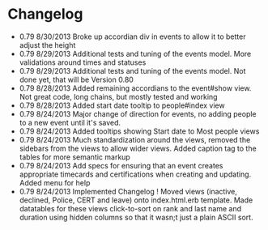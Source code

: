 Changelog
=========
- 0.79 8/30/2013 Broke up accordian div in events to allow it to better adjust the height
- 0.79 8/29/2013 Additional tests and tuning of the events model. More validations around times and statuses
- 0.79 8/29/2013 Additional tests and tuning of the events model. Not done yet, that will be Version 0.80
- 0.79 8/28/2013 Added remaining accordians to the event#show view. Not great code, long chains, but mostly tested and working
- 0.79 8/28/2013 Added start date tooltip to people#index view
- 0.79 8/24/2013 Major change of direction for events, no adding people to a new event until it's saved.
- 0.79 8/24/2013 Added tooltips showing Start date to Most people views
- 0.79 8/24/2013 Much standardization around the views, removed the sidebars from the views to allow wider views. Added caption tag to the tables for more semantic markup
- 0.79 8/24/2013 Add specs for ensuring that an event creates appropriate timecards and certifications when creating and updating. Added menu for help
- 0.79 8/24/2013 Implemented Changelog ! Moved views (inactive, declined, Police, CERT and leave) onto index.html.erb template. Made datatables for these views click-to-sort on rank and last name and duration using hidden columns so that it wasn;t just a plain ASCII sort.